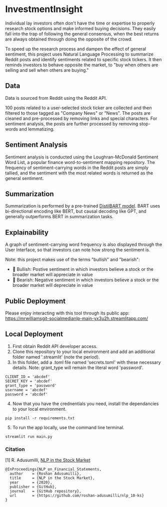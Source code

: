 # InvestmentInsight
Individual lay investors often don't have the time or expertise to properly research stock options and make informed buying decisions. They easily fall into the trap of following the general consensus, when the best returns are always obtained through doing the opposite of the crowd.

To speed up the research process and dampen the effect of general sentiment, this project uses Natural Language Processing to summarize Reddit posts and identify sentiments related to specific stock tickers. It then reminds investors to behave opposite  the market, to "buy when others are selling and sell when others are buying."

## Data
Data is sourced from Reddit using the Reddit API. 

100 posts related to a user-selected stock ticker are collected and then filtered to those tagged as "Company News" or "News". The posts are cleaned and pre-processed by removing links and special characters. For sentiment analysis, the posts are further processed by removing stop-words and lemmatizing.

## Sentiment Analysis
Sentiment analysis is conducted using the Loughran-McDonald Sentiment Word List, a popular finance word-to-sentiment mapping repository. The frequency of sentiment-carrying words in the Reddit posts are simply tallied, and the sentiment with the most related words is returned as the general sentiment. 

## Summarization
Summarization is performed by a pre-trained [DistilBART model](https://huggingface.co/sshleifer/distilbart-cnn-12-6). BART uses bi-directional encoding like BERT, but causal decoding like GPT​, and generally outperforms BERT in summarization tasks.

## Explainability
A graph of sentiment-carrying word frequency is also displayed through the User Interface, so that investors can note how strong the sentiment is.

Note: this project makes use of the terms "bullish" and "bearish":
* 🐂 Bullish: Postive sentiment in which investors believe a stock or the broader market will appreciate in value
* 🐻 Bearish: Negative sentiment in which investors believe a stock or the broader market will depreciate in   value

## Public Deployment
Please enjoy interacting with this tool through its public app:
https://mrwilliamsgit-socialmedianlp-main-yx3u2h.streamlitapp.com/

## Local Deployment
1. First obtain Reddit API developer access.
2. Clone this repository to your local environment and add an additional folder named '.streamlit' (note the period).
3. In this folder, add a .toml file named 'secrets.toml' with these necessary details. Note: grant_type will remain the literal word 'password'.
```
CLIENT_ID = 'abcdef'
SECRET_KEY = 'abcdef'
grant_type = 'password'
username = 'abcdef'
password = 'abcdef'
```
4. Now that you have the crednentials you need, install the dependancies to your local environment.
```
pip install -r requirements.txt
```
5. To run the app locally, use the command line terminal.
```
streamlit run main.py
```

### Citation
[1] R. Adusumilli, [NLP in the Stock Market](/https://github.com/roshan-adusumilli/nlp_10-ks)

```
@InProceedings{NLP_on_Financial_Statements,
  author    = {Roshan Adusumilli},
  title     = {NLP in the Stock Market},
  year      = {2020},
  publisher = {GitHub},
  journal   = {GitHub repository},
  url       = {https://github.com/roshan-adusumilli/nlp_10-ks}
}
```
